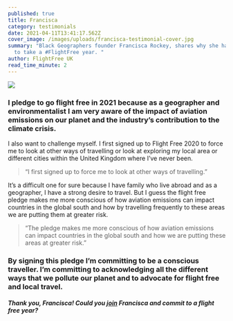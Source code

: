 ```yaml
---
published: true
title: Francisca
category: testimonials
date: 2021-04-11T13:41:17.562Z
cover_image: /images/uploads/francisca-testimonial-cover.jpg
summary: "Black Geographers founder Francisca Rockey, shares why she has decided
  to take a #FlightFree year. "
author: FlightFree UK
read_time_minute: 2
---
```

![](/images/uploads/fransisca-rockey-quote.jpg)

### I pledge to go flight free in 2021 because as a geographer and environmentalist I am very aware of the impact of aviation emissions on our planet and the industry’s contribution to the climate crisis.

I also want to challenge myself. I first signed up to Flight Free 2020 to force me to look at other ways of travelling or look at exploring my local area or different cities within the United Kingdom where I’ve never been.

> “I first signed up to force me to look at other ways of travelling.”

It’s a difficult one for sure because I have family who live abroad and as a geographer, I have a strong desire to travel. But I guess the flight free pledge makes me more conscious of how aviation emissions can impact countries in the global south and how by travelling frequently to these areas we are putting them at greater risk. 

> “The pledge makes me more conscious of how aviation emissions can impact countries in the global south and how we are putting these areas at greater risk.”

### By signing this pledge I’m committing to be a conscious traveller. I’m committing to acknowledging all the different ways that we pollute our planet and to advocate for flight free and local travel.

#### *Thank you, Francisca! Could you [join](/take_action/) Francisca and commit to a flight free year?*